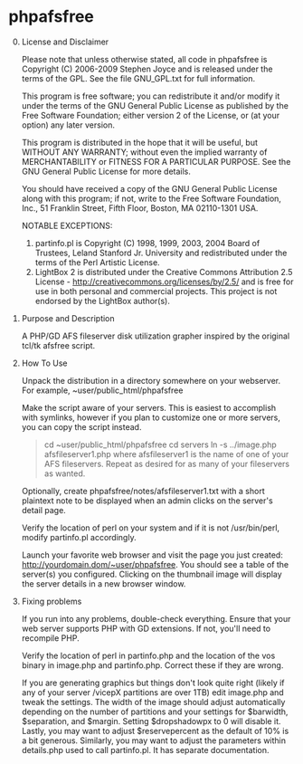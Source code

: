 # phpafsfree
0. License and Disclaimer

    Please note that unless otherwise stated, all code in phpafsfree is
    Copyright (C) 2006-2009 Stephen Joyce and is released under the terms of
    the GPL.  See the file GNU_GPL.txt for full information.

    This program is free software; you can redistribute it and/or modify
    it under the terms of the GNU General Public License as published by
    the Free Software Foundation; either version 2 of the License, or
    (at your option) any later version.

    This program is distributed in the hope that it will be useful,
    but WITHOUT ANY WARRANTY; without even the implied warranty of
    MERCHANTABILITY or FITNESS FOR A PARTICULAR PURPOSE.  See the
    GNU General Public License for more details.

    You should have received a copy of the GNU General Public License along
    with this program; if not, write to the Free Software Foundation, Inc.,
    51 Franklin Street, Fifth Floor, Boston, MA 02110-1301 USA.


    NOTABLE EXCEPTIONS:
    1. partinfo.pl is Copyright (C) 1998, 1999, 2003, 2004 Board of
    Trustees, Leland Stanford Jr. University and redistributed under the
    terms of the Perl Artistic License.
    2. LightBox 2 is distributed under the Creative Commons Attribution 2.5
    License - http://creativecommons.org/licenses/by/2.5/ and is free for
    use in both personal and commercial projects. This project is not
    endorsed by the LightBox author(s).

1. Purpose and Description

    A PHP/GD AFS fileserver disk utilization grapher inspired by the
    original tcl/tk afsfree script.

2. How To Use

    Unpack the distribution in a directory somewhere on your webserver.
    For example, ~user/public_html/phpafsfree

    Make the script aware of your servers. This is easiest to accomplish
    with symlinks, however if you plan to customize one or more servers,
    you can copy the script instead.
    > cd ~user/public_html/phpafsfree
    > cd servers
    > ln -s ../image.php afsfileserver1.php
      where afsfileserver1 is the name of one of your AFS fileservers.
    Repeat as desired for as many of your fileservers as wanted.

    Optionally, create phpafsfree/notes/afsfileserver1.txt with a short
    plaintext note to be displayed when an admin clicks on the server's
    detail page.

    Verify the location of perl on your system and if it is not
    /usr/bin/perl, modify partinfo.pl accordingly.

    Launch your favorite web browser and visit the page you just created:
    http://yourdomain.dom/~user/phpafsfree. You should see a table of the
    server(s) you configured. Clicking on the thumbnail image will display
    the server details in a new browser window.

3. Fixing problems

    If you run into any problems, double-check everything. Ensure that
    your web server supports PHP with GD extensions. If not, you'll need
    to recompile PHP.

    Verify the location of perl in partinfo.php and the location of the
    vos binary in image.php and partinfo.php. Correct these if they are
    wrong.

    If you are generating graphics but things don't look quite right
    (likely if any of your server /vicepX partitions are over 1TB)
    edit image.php and tweak the settings. The width of the image
    should adjust automatically depending on the number of partitions
    and your settings for $barwidth, $separation, and $margin. Setting
    $dropshadowpx to 0 will disable it. Lastly, you may want to adjust
    $reservepercent as the default of 10% is a bit generous. Similarly,
    you may want to adjust the parameters within details.php used to call
    partinfo.pl. It has separate documentation.

